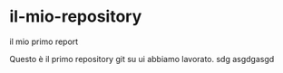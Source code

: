 # il-mio-repository
 il mio primo report

Questo è il primo repository git su ui abbiamo lavorato.
sdg
asgdgasgd
